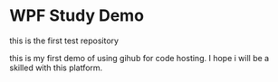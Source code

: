 # WPF Study Demo
this is the first test repository

this is my first demo of using gihub for code hosting. I hope i will be a skilled with this platform.
